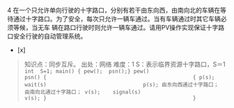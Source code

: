 4
在一个只允许单向行驶的十字路口，分别有若干由东向西，由南向北的车辆在等待通过十字路口。为了安全，每次只允许一辆车通过。当有车辆通过时其它车辆必须等候，当无车
辆在路口行驶时则允许一辆车通过。请用PV操作实现保证十字路口安全行驶的自动管理系统。
- [x]  

> 知识点：同步互斥。
> 出处：网络
> 难度：1
> S：表示临界资源十字路口，S＝1
>     ```
>        int  S=1;
>        main()
>        { pew();  psn();}
>        pew()                                           psn()
>        {                                               {
>          p(s);     wait(s)                               p(s);
>          由东向西通过十字路口；                        由南向北通过十字路口；
>          v(s);    signal(s)                              v(s);
>        }                                               }
>     ```
>     
